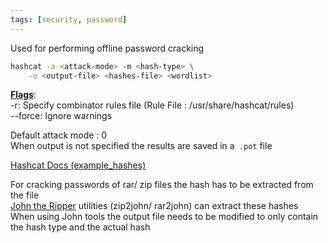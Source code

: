 ```yaml
---
tags: [security, password]
---
```


Used for performing offline password cracking


````bash
hashcat -a <attack-mode> -m <hash-type> \
	-o <output-file> <hashes-file> <wordlist>
````

**<u>Flags</u>**:  
-r: Specify combinator rules file (Rule File : /usr/share/hashcat/rules)  
--force: Ignore warnings

Default attack mode : 0  
When output is not specified the results are saved in a` .pot` file

[Hashcat Docs (example_hashes)](https://hashcat.net/wiki/doku.php?id=example_hashes)

For cracking passwords of rar/ zip files the hash has to be extracted from the file  
[John the Ripper](John%20the%20Ripper.md) utilities (zip2john/ rar2john) can extract these hashes  
When using John tools the output file needs to be modified to only contain the hash type and the actual hash

